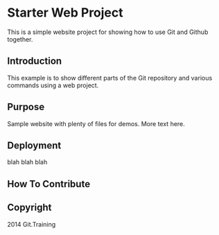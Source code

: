 # Starter Web Project

This is a simple website project for showing
how to use Git and Github together.

## Introduction
This example is to show different parts
of the Git repository and various commands
using a web project.

## Purpose

Sample website with plenty of files for demos. More text here.

## Deployment
blah blah blah
## How To Contribute

## Copyright

2014 Git.Training